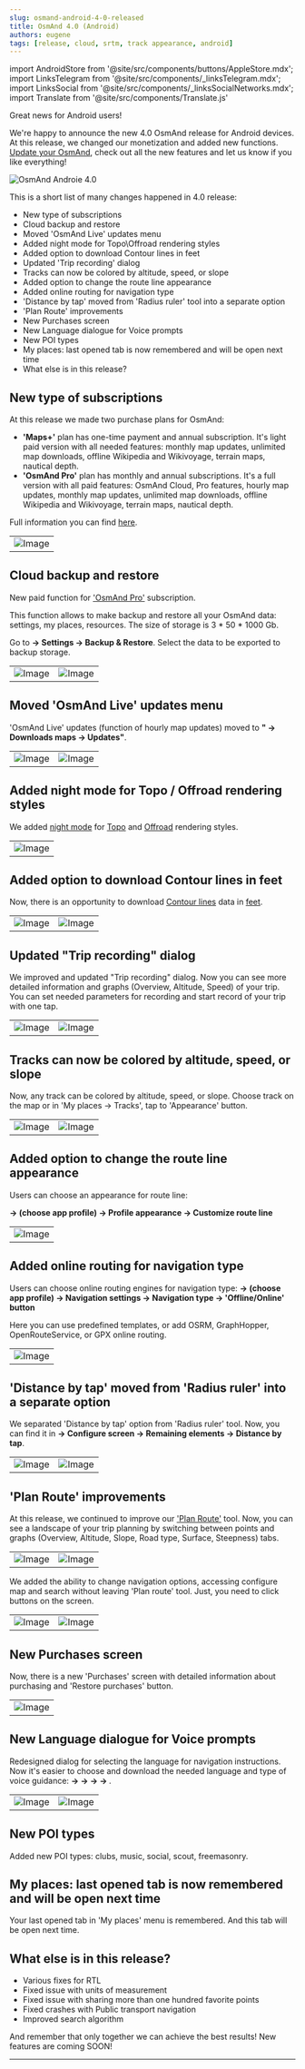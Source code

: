 ```yaml
---
slug: osmand-android-4-0-released
title: OsmAnd 4.0 (Android)
authors: eugene
tags: [release, cloud, srtm, track appearance, android]
---
```

import AndroidStore from '@site/src/components/buttons/AppleStore.mdx';
import LinksTelegram from '@site/src/components/_linksTelegram.mdx';
import LinksSocial from '@site/src/components/_linksSocialNetworks.mdx';
import Translate from '@site/src/components/Translate.js'

Great news for Android users!

We're happy to announce the new 4.0 OsmAnd release for Android devices. At this release, we changed our monetization and added new functions. [Update your OsmAnd](https://play.google.com/store/apps/details?id=net.osmand), check out all the new features and let us know if you like everything!

![OsmAnd Androie 4.0](./banner.png)

<!--truncate-->

This is a short list of many changes happened in 4.0 release:
* New type of subscriptions
* Cloud backup and restore
* Moved 'OsmAnd Live' updates menu
* Added night mode for Topo\Offroad rendering styles
* Added option to download Contour lines in feet
* Updated 'Trip recording' dialog
* Tracks can now be colored by altitude, speed, or slope
* Added option to change the route line appearance
* Added online routing for navigation type
* 'Distance by tap' moved from 'Radius ruler' tool into a separate option
* 'Plan Route' improvements
* New Purchases screen
* New Language dialogue for Voice prompts
* New POI types
* My places: last opened tab is now remembered and will be open next time
* What else is in this release?

## New type of subscriptions

At this release we made two purchase plans for OsmAnd:
* **'Maps+'** plan has one-time payment and annual subscription. It's light paid version with all needed features: monthly map updates, unlimited map downloads, offline Wikipedia and Wikivoyage, terrain maps, nautical depth.
* **'OsmAnd Pro'** plan has monthly and annual subscriptions. It's a full version with all paid features: OsmAnd Cloud, Pro features, hourly map updates, monthly map updates, unlimited map downloads, offline Wikipedia and Wikivoyage, terrain maps, nautical depth.

Full information you can find [here](https://osmand.net/docs/user/purchases/).

<table class="blogimage">
  <tr>
    <td><img src={require('./purchases_plan.png').default} alt="Image"/></td>
  </tr>
</table> 

## Cloud backup and restore

New paid function for <a href="https://osmand.net/blog/osmand-android-4-0-released#monetization">'OsmAnd Pro'</a> subscription.

This function allows to make backup and restore all your OsmAnd data: settings, my places, resources. The size of storage is 3 * 50 * 1000 Gb.

Go to **<Translate android="yes" id="shared_string_menu" /> → Settings → Backup & Restore**. Select the data to be exported to backup storage.

<table class="blogimage">
  <tr>
    <td><img src={require('./backup_1.png').default} alt="Image"/></td>
    <td><img src={require('./backup_2.png').default} alt="Image"/></td>
  </tr>
</table> 


## Moved 'OsmAnd Live' updates menu

'OsmAnd Live' updates (function of hourly map updates) moved to **"<Translate android="yes" id="shared_string_menu" /> → Downloads maps → Updates"**.

<table class="blogimage">
  <tr>
    <td><img src={require('./live_1.png').default} alt="Image"/></td>
    <td><img src={require('./live_2.png').default} alt="Image"/></td>
  </tr>
</table>

## Added night mode for Topo / Offroad rendering styles

We added <a href="https://osmand.net/docs/user/map/vector-maps#map-mode">night mode</a> for <a href="https://osmand.net/docs/user/map/vector-maps#topo">Topo</a> and <a href="https://osmand.net/docs/user/map/vector-maps#offroad">Offroad</a> rendering styles.

<table class="blogimage">
  <tr>
    <td><img src={require('./topo.png').default} alt="Image"/></td>
  </tr>
</table>


## Added option to download Contour lines in feet

Now, there is an opportunity to download <a href="https://osmand.net/docs/user/plugins/topography#downloading-files">Contour lines</a> data in <a href="https://en.wikipedia.org/wiki/United_States_customary_units">feet</a>.

<table class="blogimage">
  <tr>
    <td><img src={require('./feet_cl_1.png').default} alt="Image"/></td>
    <td><img src={require('./feet_cl_2.png').default} alt="Image"/></td>
  </tr>
</table>


## Updated "Trip recording" dialog

We improved and updated "Trip recording" dialog.
Now you can see more detailed information and graphs (Overview, Altitude, Speed) of your trip.
You can set needed parameters for recording and start record of your trip with one tap.

<table class="blogimage">
  <tr>
    <td><img src={require('./record_1.png').default} alt="Image"/></td>
    <td><img src={require('./record_2.png').default} alt="Image"/></td>
  </tr>
</table>


## Tracks can now be colored by altitude, speed, or slope

Now, any track can be colored by altitude, speed, or slope.
Choose track on the map or in 'My places → Tracks', tap to 'Appearance' button.

<table class="blogimage">
  <tr>
    <td><img src={require('./speed.png').default} alt="Image"/></td>
    <td><img src={require('./altitude.png').default} alt="Image"/></td>
  </tr>
</table>

## Added option to change the route line appearance

Users can choose an appearance for route line:

**<Translate android="yes" id="shared_string_menu" /> → <Translate android="yes" id="configure_profile" /> (choose app profile) → Profile appearance → Customize route line**

<table class="blogimage">
  <tr>
    <td><img src={require('./route_line.png').default} alt="Image"/></td>
  </tr>
</table>


## Added online routing for navigation type

Users can choose online routing engines for navigation type:
**<Translate android="yes" id="shared_string_menu" /> → <Translate android="yes" id="configure_profile" /> (choose app profile) → Navigation settings → Navigation type → 'Offline/Online' button**

Here you can use predefined templates, or add OSRM, GraphHopper, OpenRouteService, or GPX online routing.

<table class="blogimage">
  <tr>
    <td><img src={require('./online_routing.png').default} alt="Image"/></td>
  </tr>
</table>


## 'Distance by tap' moved from 'Radius ruler' into a separate option

We separated 'Distance by tap' option from 'Radius ruler' tool.
Now, you can find it in **<Translate android="yes" id="shared_string_menu" /> → Configure screen → Remaining elements → Distance by tap**.

<table class="blogimage">
  <tr>
    <td><img src={require('./distance_by_tap_1.png').default} alt="Image"/></td>
    <td><img src={require('./distance_by_tap_2.png').default} alt="Image"/></td>
  </tr>
</table>


## 'Plan Route' improvements

At this release, we continued to improve our <a href="https://osmand.net/docs/user/plan-route">'Plan Route'</a> tool.
Now, you can see a landscape of your trip planning by switching between points and graphs (Overview, Altitude, Slope, Road type, Surface, Steepness) tabs.

<table class="blogimage">
  <tr>
    <td><img src={require('./plan_route_1.png').default} alt="Image"/></td>
    <td><img src={require('.//plan_route_2.png').default} alt="Image"/></td>
  </tr>
</table>



We added the ability to change navigation options, accessing configure map and search without leaving 'Plan route' tool. Just, you need to click buttons on the screen.

<table class="blogimage">
  <tr>
    <td><img src={require('./plan_route_3.png').default} alt="Image"/></td>
    <td><img src={require('./plan_route_4.png').default} alt="Image"/></td>
  </tr>
</table>


## New Purchases screen

Now, there is a new 'Purchases' screen with detailed information about purchasing and 'Restore purchases' button.

<table class="blogimage">
  <tr>
    <td><img src={require('./purchases_menu.png').default} alt="Image"/></td>
  </tr>
</table>


## New Language dialogue for Voice prompts

Redesigned dialog for selecting the language for navigation instructions. Now it's easier to choose and download the needed language and type of voice guidance:
**<Translate android="yes" id="shared_string_menu" /> → <Translate android="yes" id="configure_profile" /> → <Translate android="yes" id="routing_settings_2" /> → <Translate android="yes" id="voice_announces" /> → <Translate android="yes" id="shared_string_language" />**.

<table class="blogimage">
  <tr>
    <td><img src={require('./voice_prompts_1.png').default} alt="Image"/></td>
    <td><img src={require('./voice_prompts_2.png').default} alt="Image"/></td>
  </tr>
</table>


## New POI types

Added new POI types: clubs, music, social, scout, freemasonry.


## My places: last opened tab is now remembered and will be open next time

Your last opened tab in 'My places' menu is remembered. And this tab will be open next time.


## What else is in this release?

* Various fixes for RTL
* Fixed issue with units of measurement
* Fixed issue with sharing more than one hundred favorite points
* Fixed crashes with Public transport navigation
* Improved search algorithm 

And remember that only together we can achieve the best results!
New features are coming SOON!

____________________________ 
<LinksSocial/>
<LinksTelegram/>
<AndroidStore/>

